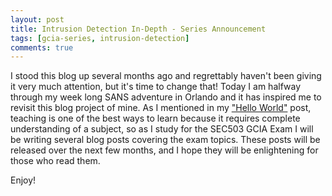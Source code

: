 ```yaml
---
layout: post
title: Intrusion Detection In-Depth - Series Announcement
tags: [gcia-series, intrusion-detection] 
comments: true
---
```


I stood this blog up several months ago and regrettably haven't been giving it very much attention, but it's time to change that! Today I am halfway through my week long SANS adventure in Orlando and it has inspired me to revisit this blog project of mine. As I mentioned in my ["Hello World"](https://bytehacks.com/2016-11-18-Hello-World/) post, teaching is one of the best ways to learn because it requires complete understanding of a subject, so as I study for the SEC503 GCIA Exam I will be writing several blog posts covering the exam topics. These posts will be released over the next few months, and I hope they will be enlightening for those who read them.

Enjoy!
